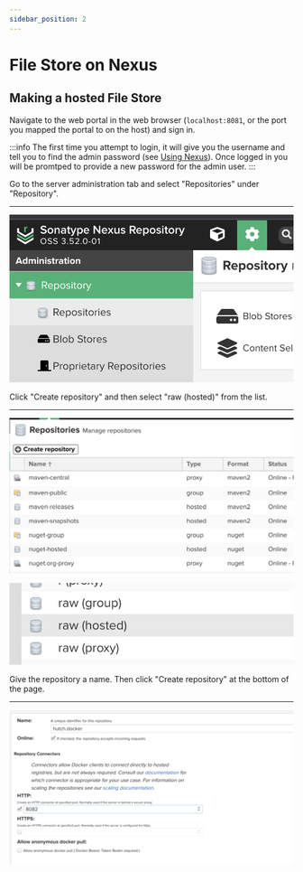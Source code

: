 ```yaml
---
sidebar_position: 2
---
```


# File Store on Nexus

## Making a hosted File Store
Navigate to the web portal in the web browser (`localhost:8081`, or the port you mapped the portal to on the host) and sign in.

:::info
The first time you attempt to login, it will give you the username and tell you to find the admin password (see [Using Nexus](/hutch/docs/external-systems/nexus/using_nexus)). Once logged in you will be promtped to provide a new password for the admin user.
:::

Go to the server administration tab and select "Repositories" under "Repository".

---

![](/images/find-repos.png)

Click "Create repository" and then select "raw (hosted)" from the list.

---

![](/images/create-repo.png)

![](/images/file-store-opt.png)

Give the repository a name. Then click "Create repository" at the bottom of the page.

---

![](/images/setup-repo.png)
